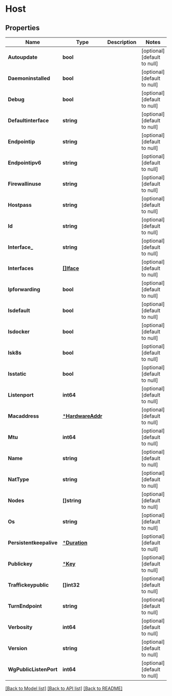 # Host

## Properties
Name | Type | Description | Notes
------------ | ------------- | ------------- | -------------
**Autoupdate** | **bool** |  | [optional] [default to null]
**Daemoninstalled** | **bool** |  | [optional] [default to null]
**Debug** | **bool** |  | [optional] [default to null]
**Defaultinterface** | **string** |  | [optional] [default to null]
**Endpointip** | **string** |  | [optional] [default to null]
**Endpointipv6** | **string** |  | [optional] [default to null]
**Firewallinuse** | **string** |  | [optional] [default to null]
**Hostpass** | **string** |  | [optional] [default to null]
**Id** | **string** |  | [optional] [default to null]
**Interface_** | **string** |  | [optional] [default to null]
**Interfaces** | [**[]Iface**](Iface.md) |  | [optional] [default to null]
**Ipforwarding** | **bool** |  | [optional] [default to null]
**Isdefault** | **bool** |  | [optional] [default to null]
**Isdocker** | **bool** |  | [optional] [default to null]
**Isk8s** | **bool** |  | [optional] [default to null]
**Isstatic** | **bool** |  | [optional] [default to null]
**Listenport** | **int64** |  | [optional] [default to null]
**Macaddress** | [***HardwareAddr**](HardwareAddr.md) |  | [optional] [default to null]
**Mtu** | **int64** |  | [optional] [default to null]
**Name** | **string** |  | [optional] [default to null]
**NatType** | **string** |  | [optional] [default to null]
**Nodes** | **[]string** |  | [optional] [default to null]
**Os** | **string** |  | [optional] [default to null]
**Persistentkeepalive** | [***Duration**](Duration.md) |  | [optional] [default to null]
**Publickey** | [***Key**](Key.md) |  | [optional] [default to null]
**Traffickeypublic** | **[]int32** |  | [optional] [default to null]
**TurnEndpoint** | **string** |  | [optional] [default to null]
**Verbosity** | **int64** |  | [optional] [default to null]
**Version** | **string** |  | [optional] [default to null]
**WgPublicListenPort** | **int64** |  | [optional] [default to null]

[[Back to Model list]](../README.md#documentation-for-models) [[Back to API list]](../README.md#documentation-for-api-endpoints) [[Back to README]](../README.md)


